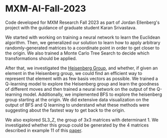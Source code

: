 # MXM-AI-Fall-2023
Code developed for MXM Research Fall 2023 as part of Jordan Ellenberg's project with the guidance of graduate student Karan Srivastava.

We started with working on training a neural network to learn the Euclidean algorithm. Then, we generalized our solution to learn how to apply arbitrary randomly-generated matrices to a coordinate point in order to get closer to the origin. We also trained a Monte Carlo Tree Search to decide which transformations should be applied.

After that, we investigated the [Heisenberg Group](https://en.wikipedia.org/wiki/Heisenberg_group), and whether, if given an element in the Heisenberg group, we could find an efficient way to represent that element with as few basis vectors as possible. We trained a Q-learning model to explore the Heisenberg group and learn the goodness of different moves and then trained a neural network on the output of the Q-learning model. Additionally, we implemented BFS to explore the heisenberg group starting at the origin. We did extensive data visualization on the output of BFS and Q learning to understand what these methods were suggesting about the fastest way to get back to the origin.  

We also explored SL3_Z, the group of 3x3 matrices with determinant 1. We investigated whether this group could be generated by the 4 matrices described in example 11 of this [paper](https://www.ams.org/journals/notices/201906/rnoti-p905.pdf).
